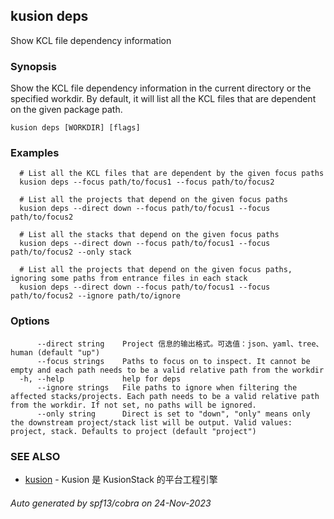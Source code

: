 ## kusion deps

Show KCL file dependency information

### Synopsis

Show the KCL file dependency information in the current directory or the specified workdir. By default, it will list all the KCL files that are dependent on the given package path.

```
kusion deps [WORKDIR] [flags]
```

### Examples

```
  # List all the KCL files that are dependent by the given focus paths
  kusion deps --focus path/to/focus1 --focus path/to/focus2
  
  # List all the projects that depend on the given focus paths
  kusion deps --direct down --focus path/to/focus1 --focus path/to/focus2
  
  # List all the stacks that depend on the given focus paths
  kusion deps --direct down --focus path/to/focus1 --focus path/to/focus2 --only stack
  
  # List all the projects that depend on the given focus paths, ignoring some paths from entrance files in each stack
  kusion deps --direct down --focus path/to/focus1 --focus path/to/focus2 --ignore path/to/ignore
```

### Options

```
      --direct string    Project 信息的输出格式。可选值：json、yaml、tree、human (default "up")
      --focus strings    Paths to focus on to inspect. It cannot be empty and each path needs to be a valid relative path from the workdir
  -h, --help             help for deps
      --ignore strings   File paths to ignore when filtering the affected stacks/projects. Each path needs to be a valid relative path from the workdir. If not set, no paths will be ignored.
      --only string      Direct is set to "down", "only" means only the downstream project/stack list will be output. Valid values: project, stack. Defaults to project (default "project")
```

### SEE ALSO

* [kusion](kusion.md)	 - Kusion 是 KusionStack 的平台工程引擎

###### Auto generated by spf13/cobra on 24-Nov-2023
